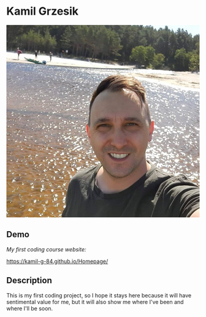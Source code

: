 # Kamil Grzesik

![Kamil](image/Kamil2.jpg)

## Demo 

*My first coding course website:*

https://kamil-g-84.github.io/Homepage/

## Description

This is my first coding project, so I hope it stays here because it will have sentimental value for me, but it will also show me where I've been and where I'll be soon.
